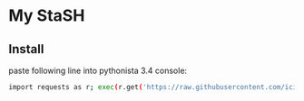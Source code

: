 # My StaSH

## Install

paste following line into pythonista 3.4 console:

```bash
import requests as r; exec(r.get('https://raw.githubusercontent.com/icicleforest/stash/issue-1/getstash.py').content)
```

